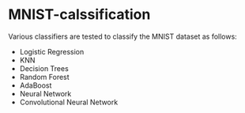 # MNIST-calssification

Various classifiers are tested to classify the MNIST dataset as follows:
- Logistic Regression
- KNN
- Decision Trees
- Random Forest
- AdaBoost
- Neural Network
- Convolutional Neural Network
